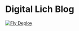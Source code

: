 # Digital Lich Blog

[![Fly Deploy](https://github.com/thelinuxlich/digital_lich_blog/actions/workflows/fly.yml/badge.svg)](https://github.com/thelinuxlich/digital_lich_blog/actions/workflows/fly.yml)